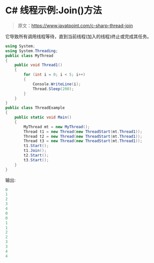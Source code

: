 # C# 线程示例:Join()方法

> 原文：<https://www.javatpoint.com/c-sharp-thread-join>

它导致所有调用线程等待，直到当前线程(加入的线程)终止或完成其任务。

```cs
using System;
using System.Threading;
public class MyThread
{
    public void Thread1()
    {
        for (int i = 0; i < 5; i++)
        {
            Console.WriteLine(i);
            Thread.Sleep(200);
        }
    }
}
public class ThreadExample
{
    public static void Main()
    {
        MyThread mt = new MyThread();
        Thread t1 = new Thread(new ThreadStart(mt.Thread1));
        Thread t2 = new Thread(new ThreadStart(mt.Thread1));
        Thread t3 = new Thread(new ThreadStart(mt.Thread1));
        t1.Start();
        t1.Join();
        t2.Start();
        t3.Start();
    }
}

```

输出:

```cs
0
1
2
3
4
0
0
1
1
2
2
3
3
4
4

```